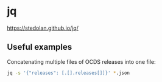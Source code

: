 # jq

https://stedolan.github.io/jq/

## Useful examples

Concatenating multiple files of OCDS releases into one file:

```bash
jq -s '{"releases": [.[].releases[]]}' *.json
```
